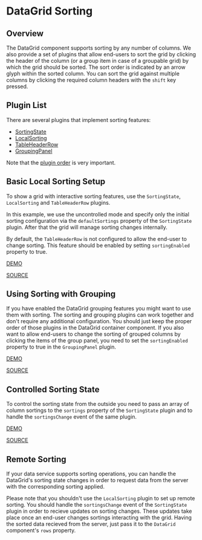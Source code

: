 # DataGrid Sorting

## Overview

The DataGrid component supports sorting by any number of columns. We also provide a set of plugins that allow end-users to sort the grid by clicking the header of the column (or a group item in case of a groupable grid) by which the grid should be sorted. The sort order is indicated by an arrow glyph within the sorted column. You can sort the grid against multiple columns by clicking the required column headers with the `shift` key pressed.

## Plugin List

There are several plugins that implement sorting features:
- [SortingState](../reference/sorting-state.md)
- [LocalSorting](../reference/local-sorting.md)
- [TableHeaderRow](../reference/table-header-row.md)
- [GroupingPanel](../reference/grouping-panel.md)

Note that the [plugin order](../README.md#plugin-order) is very important.

## Basic Local Sorting Setup

To show a grid with interactive sorting features, use the `SortingState`, `LocalSorting` and `TableHeaderRow` plugins.

In this example, we use the uncontrolled mode and specify only the initial sorting configuration via the `defaultSortings` property of the `SortingState` plugin. After that the grid will manage sorting changes internally.

By default, the `TableHeaderRow` is not configured to allow the end-user to change sorting. This feature should be enabled by setting `sortingEnabled` property to true.

[DEMO](http://devexpress.github.io/devextreme-reactive/react/datagrid/demos/#/sorting/local-header-sorting)

[SOURCE](https://github.com/DevExpress/devextreme-reactive/tree/master/packages/dx-react-demos/src/bootstrap3/sorting/local-header-sorting.jsx)

## Using Sorting with Grouping

If you have enabled the DataGrid grouping features you might want to use them with sorting. The sorting and grouping plugins can work together and don't require any additional configuration. You should just keep the proper order of those plugins in the DataGrid container component. If you also want to allow end-users to change the sorting of grouped columns by clicking the items of the group panel, you need to set the `sortingEnabled` property to true in the `GroupingPanel` plugin.

[DEMO](http://devexpress.github.io/devextreme-reactive/react/datagrid/demos/#/sorting/local-group-sorting)

[SOURCE](https://github.com/DevExpress/devextreme-reactive/tree/master/packages/dx-react-demos/src/bootstrap3/sorting/local-group-sorting.jsx)

## Controlled Sorting State

To control the sorting state from the outside you need to pass an array of column sortings to the `sortings` property of the `SortingState` plugin and to handle the `sortingsChange` event of the same plugin.

[DEMO](http://devexpress.github.io/devextreme-reactive/react/datagrid/demos/#/sorting/local-sorting-controlled)

[SOURCE](https://github.com/DevExpress/devextreme-reactive/tree/master/packages/dx-react-demos/src/bootstrap3/sorting/local-sorting-controlled.jsx)

## Remote Sorting

If your data service supports sorting operations, you can handle the DataGrid's sorting state changes in order to request data from the server with the corresponding sorting applied.

Please note that you shouldn't use the `LocalSorting` plugin to set up remote sorting. You should handle the `sortingsChange` event of the `SortingState` plugin in order to recieve updates on sorting changes. These updates take place once an end-user changes sortings interacting with the grid. Having the sorted data recieved from the server, just pass it to the `DataGrid` component's `rows` property.

